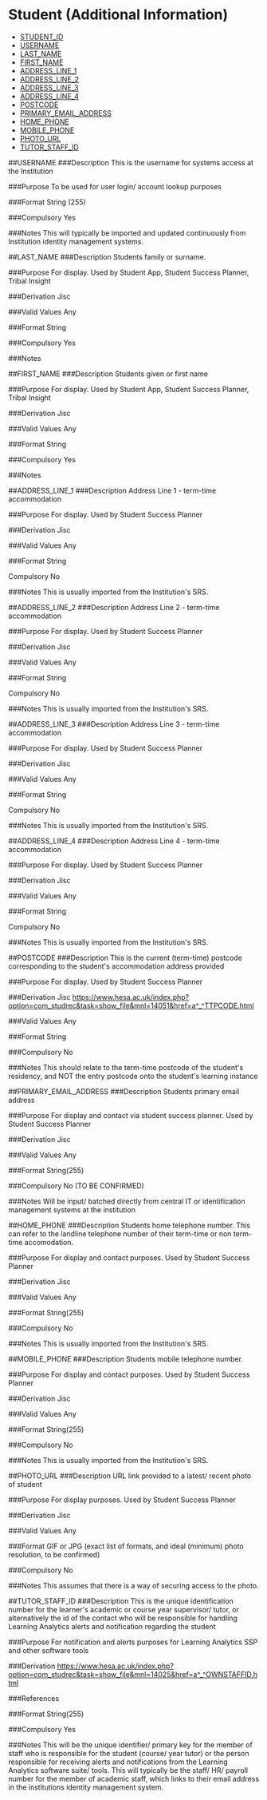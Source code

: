 # Student (Additional Information)

* [STUDENT_ID](student.md#student_id)
* [USERNAME](#username)
* [LAST_NAME](#last_name)
* [FIRST_NAME](#first_name)
* [ADDRESS_LINE_1](#address_line_1)
* [ADDRESS_LINE_2](#address_line_2)
* [ADDRESS_LINE_3](#address_line_3)
* [ADDRESS_LINE_4](#address_line_4)
* [POSTCODE](#postcode)
* [PRIMARY_EMAIL_ADDRESS](#primary_email_address)
* [HOME_PHONE](#home_phone)
* [MOBILE_PHONE](#mobile_phone)
* [PHOTO_URL](#photo_url)
* [TUTOR_STAFF_ID](#tutor_staff_id)

##USERNAME
###Description
This is the username for systems access at the Institution

###Purpose
To be used for user login/ account lookup purposes

###Format
String (255)

###Compulsory
Yes

###Notes
This will typically be imported and updated continuously from Institution identity management systems.

##LAST_NAME
###Description
Students family or surname.

###Purpose
For display. Used by Student App, Student Success Planner, Tribal Insight

###Derivation
Jisc

###Valid Values
Any

###Format
String

###Compulsory
Yes

###Notes

##FIRST_NAME
###Description
Students given or first name

###Purpose
For display. Used by Student App, Student Success Planner, Tribal Insight

###Derivation
Jisc

###Valid Values
Any

###Format
String

###Compulsory
Yes 

###Notes

##ADDRESS_LINE_1
###Description
Address Line 1 - term-time accommodation

###Purpose
For display. Used by Student Success Planner

###Derivation
Jisc

###Valid Values
Any

###Format
String

Compulsory
No 

###Notes
This is usually imported from the Institution's SRS.

##ADDRESS_LINE_2
###Description
Address Line 2 - term-time accommodation

###Purpose
For display. Used by Student Success Planner

###Derivation
Jisc

###Valid Values
Any

###Format
String

Compulsory
No 

###Notes
This is usually imported from the Institution's SRS.

##ADDRESS_LINE_3
###Description
Address Line 3 - term-time accommodation

###Purpose
For display. Used by Student Success Planner

###Derivation
Jisc

###Valid Values
Any

###Format
String

Compulsory
No 

###Notes
This is usually imported from the Institution's SRS.

##ADDRESS_LINE_4
###Description
Address Line 4 - term-time accommodation

###Purpose
For display. Used by Student Success Planner

###Derivation
Jisc

###Valid Values
Any

###Format
String

Compulsory
No 

###Notes
This is usually imported from the Institution's SRS.

##POSTCODE
###Description
This is the current (term-time) postcode corresponding to the student's accommodation address provided

###Purpose
For display. Used by Student Success Planner

###Derivation
Jisc
https://www.hesa.ac.uk/index.php?option=com_studrec&task=show_file&mnl=14051&href=a^_^TTPCODE.html

###Valid Values
Any

###Format
String

###Compulsory
No 

###Notes
This should relate to the term-time postcode of the student's residency, and NOT the entry postcode onto the student's learning instance

##PRIMARY_EMAIL_ADDRESS
###Description
Students primary email address

###Purpose
For display and contact via student success planner. Used by Student Success Planner

###Derivation
Jisc

###Valid Values
Any

###Format
String(255)

###Compulsory
No (TO BE CONFIRMED)

###Notes
Will be input/ batched directly from central IT or identification management systems at the institution

##HOME_PHONE
###Description
Students home telephone number. This can refer to the landline telephone number of their term-time or non term-time accomodation.

###Purpose
For display and contact purposes. Used by Student Success Planner

###Derivation
Jisc

###Valid Values
Any

###Format
String(255)

###Compulsory
No

###Notes
This is usually imported from the Institution's SRS.

##MOBILE_PHONE
###Description
Students mobile telephone number.

###Purpose
For display and contact purposes. Used by Student Success Planner

###Derivation
Jisc

###Valid Values
Any

###Format
String(255)

###Compulsory
No

###Notes
This is usually imported from the Institution's SRS.

##PHOTO_URL
###Description
URL link provided to a latest/ recent photo of student

###Purpose
For display purposes. Used by Student Success Planner

###Derivation
Jisc

###Valid Values
Any

###Format
GIF or JPG (exact list of formats, and ideal (minimum) photo resolution, to be confirmed)

###Compulsory
No

###Notes
This assumes that there is a way of securing access to the photo.

##TUTOR_STAFF_ID
###Description
This is the unique identification number for the learner's academic or course year supervisor/ tutor, or alternatively the id of the contact who will be responsible for handling Learning Analytics alerts and notification regarding the student

###Purpose
For notification and alerts purposes for Learning Analytics SSP and other software tools

###Derivation
https://www.hesa.ac.uk/index.php?option=com_studrec&task=show_file&mnl=14025&href=a^_^OWNSTAFFID.html

###References

###Format
String(255)

###Compulsory
Yes

###Notes
This will be the unique identifier/ primary key for the member of staff who is responsible for the student (course/ year tutor) or the person responsible for receiving alerts and notifications from the Learning Analytics software suite/ tools. This will typically be the staff/ HR/ payroll number for the member of academic staff, which links to their email address in the institutions identity management system.
